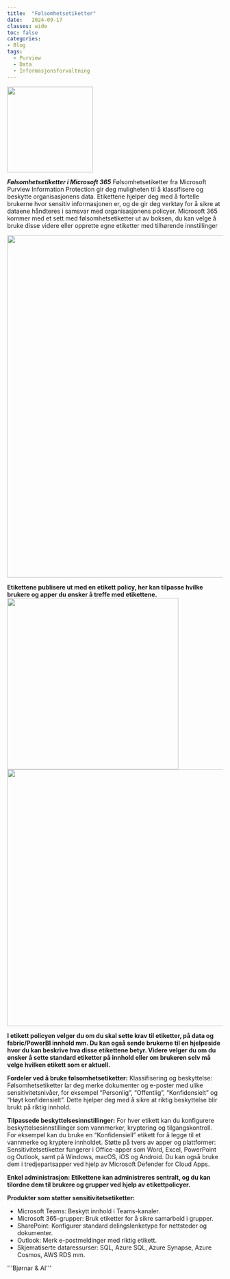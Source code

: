 ```yaml
---
title:  "Følsomhetsetiketter"
date:   2024-09-17
classes: wide
toc: false
categories: 
- Blog
tags:
  - Purview
  - Data
  - Informasjonsforvaltning
---
```




<img src="https://imgur.com/YyApvh4.png" width="200"/>

***Følsomhetsetiketter i Microsoft 365***
Følsomhetsetiketter fra Microsoft Purview Information Protection gir deg muligheten til å klassifisere og beskytte organisasjonens data. Etikettene hjelper deg med å fortelle brukerne hvor sensitiv informasjonen er, og de gir deg verktøy for å sikre at dataene håndteres i samsvar med organisasjonens policyer. Microsoft 365 kommer med et sett med følsomhetsetiketter ut av boksen, du kan velge å bruke disse videre eller opprette egne etiketter med tilhørende innstillinger



<img src="https://imgur.com/jg7IVkN.png" width="800"/>




**Etikettene publisere ut med en etikett policy, her kan tilpasse hvilke brukere og apper du ønsker å treffe med etikettene.** 
<img src="https://imgur.com/Ep3Wn7G.png" width="400"/>
<img src="https://imgur.com/fRxbdrO.png" width="600"/>

**I etikett policyen velger du om du skal sette krav til etiketter, på data og fabric/PowerBI innhold mm. Du kan også sende brukerne til en hjelpeside hvor du kan beskrive hva disse etikettene betyr. Videre velger du om du ønsker å sette standard etiketter på innhold eller om brukeren selv må velge hvilken etikett som er aktuell.**







**Fordeler ved å bruke følsomhetsetiketter:**
Klassifisering og beskyttelse: Følsomhetsetiketter lar deg merke dokumenter og e-poster med ulike sensitivitetsnivåer, for eksempel “Personlig”, “Offentlig”, “Konfidensielt” og “Høyt konfidensielt”. Dette hjelper deg med å sikre at riktig beskyttelse blir brukt på riktig innhold.

**Tilpassede beskyttelsesinnstillinger:**
For hver etikett kan du konfigurere beskyttelsesinnstillinger som vannmerker, kryptering og tilgangskontroll. For eksempel kan du bruke en “Konfidensiell” etikett for å legge til et vannmerke og kryptere innholdet.
Støtte på tvers av apper og plattformer: Sensitivitetsetiketter fungerer i Office-apper som Word, Excel, PowerPoint og Outlook, samt på Windows, macOS, iOS og Android. Du kan også bruke dem i tredjepartsapper ved hjelp av Microsoft Defender for Cloud Apps.

**Enkel administrasjon: Etikettene kan administreres sentralt, og du kan tilordne dem til brukere og grupper ved hjelp av etikettpolicyer.**

**Produkter som støtter sensitivitetsetiketter:**
* Microsoft Teams: Beskytt innhold i Teams-kanaler.
* Microsoft 365-grupper: Bruk etiketter for å sikre samarbeid i grupper.
* SharePoint: Konfigurer standard delingslenketype for nettsteder og dokumenter.
* Outlook: Merk e-postmeldinger med riktig etikett.
* Skjematiserte dataressurser: SQL, Azure SQL, Azure Synapse, Azure Cosmos, AWS RDS mm.


'''Bjørnar & AI'''
